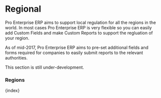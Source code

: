 <!-- add-breadcrumbs -->
# Regional

Pro Enterprise ERP aims to support local regulation for all the regions in the world. In most cases Pro Enterprise ERP is very flexible so you can easily add Custom Fields and make Custom Reports to support the regluation of your region.

As of mid-2017, Pro Enterprise ERP aims to pre-set additional fields and forms required for companies to easily submit reports to the relevant authorities.

This section is still under-development.

### Regions

{index}
